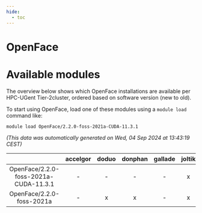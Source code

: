 ```yaml
---
hide:
  - toc
---
```


OpenFace
========

# Available modules


The overview below shows which OpenFace installations are available per HPC-UGent Tier-2cluster, ordered based on software version (new to old).

To start using OpenFace, load one of these modules using a `module load` command like:

```shell
module load OpenFace/2.2.0-foss-2021a-CUDA-11.3.1
```

*(This data was automatically generated on Wed, 04 Sep 2024 at 13:43:19 CEST)*  

| |accelgor|doduo|donphan|gallade|joltik|shinx|skitty|
| :---: | :---: | :---: | :---: | :---: | :---: | :---: | :---: |
|OpenFace/2.2.0-foss-2021a-CUDA-11.3.1|-|-|-|-|x|-|-|
|OpenFace/2.2.0-foss-2021a|-|x|x|-|x|-|x|
